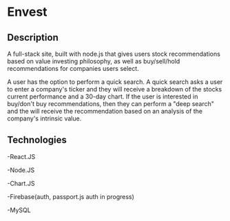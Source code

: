 # Envest

## Description

A full-stack site, built with node.js that gives users stock recommendations based on value investing philosophy, as well as buy/sell/hold recommendations for companies users select. 

A user has the option to perform a quick search. 
A quick search asks a user to enter a company's ticker and they will receive a breakdown of the stocks current performance and a 30-day chart.
If the user is interested in buy/don't buy recommendations, then they can perform a "deep search" and the will receive the recommendation based on an analysis of the company's intrinsic value. 

## Technologies

-React.JS

-Node.JS

-Chart.JS

-Firebase(auth, passport.js auth in progress)

-MySQL

